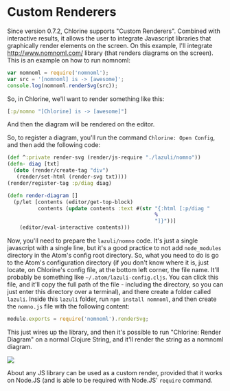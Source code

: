 # Custom Renderers

Since version 0.7.2, Chlorine supports "Custom Renderers". Combined with interactive results, it allows the user to integrate Javascript libraries that graphically render elements on the screen. On this example, I'll integrate http://www.nomnoml.com/ library (that renders diagrams on the screen). This is an example on how to run nomnoml:

```js
var nomnoml = require('nomnoml');
var src = '[nomnoml] is -> [awesome]';
console.log(nomnoml.renderSvg(src));
```

So, in Chlorine, we'll want to render something like this:

```clojure
[:p/nomno "[Chlorine] is -> [awesome]"]
```

And then the diagram will be rendered on the editor.


So, to register a diagram, you'll run the command `Chlorine: Open Config`, and then add the following code:

```clojure
(def ^:private render-svg (render/js-require "./lazuli/nomno"))
(defn- diag [txt]
  (doto (render/create-tag "div")
   (render/set-html (render-svg txt))))
(render/register-tag :p/diag diag)

(defn render-diagram []
  (p/let [contents (editor/get-top-block)
          contents (update contents :text #(str "{:html [:p/diag "
                                                %
                                                "]}"))]
    (editor/eval-interactive contents)))

```

Now, you'll need to prepare the `lazuli/nomno` code. It's just a single javascript with a single line, but it's a good practice to not add `node_modules` directory in the Atom's config root directory. So, what you need to do is go to the Atom's configuration directory (if you don't know where it is, just locate, on Chlorine's config file, at the bottom left corner, the file name. It'll probably be something like `~/.atom/lazuli-config.cljs`. You can click this file, and it'll copy the full path of the file - including the directory, so you can just enter this directory over a terminal), and there create a folder called `lazuli`. Inside this `lazuli` folder, run `npm install nomnoml`, and then create the `nomno.js` file with the following content:

```js
module.exports = require('nomnoml').renderSvg;
```

This just wires up the library, and then it's possible to run "Chlorine: Render Diagram" on a normal Clojure String, and it'll render the string as a nomnoml diagram.

![](custom-renderers.jpg)

About any JS library can be used as a custom render, provided that it works on Node.JS (and is able to be required with Node.JS' `require` command.
